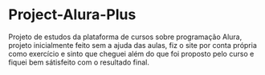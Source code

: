 # Project-Alura-Plus
Projeto de estudos da plataforma de cursos sobre programação Alura, projeto inicialmente feito sem a ajuda das aulas, fiz o site por conta própria como exercício e sinto que cheguei além do que foi proposto pelo curso e fiquei bem sátisfeito com o resultado final.

